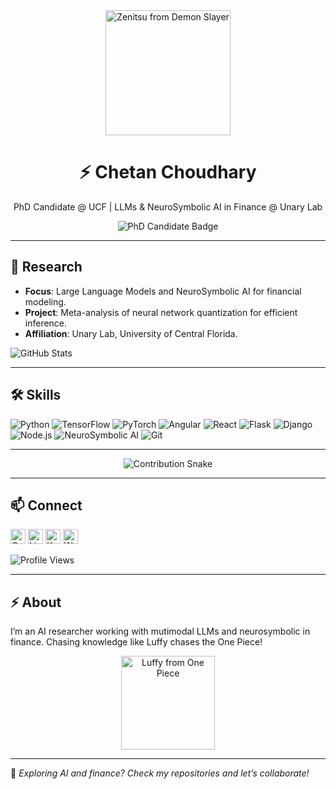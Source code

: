 
<div align="center">
  <!-- Placeholder for Header Image -->
  <!-- Add a custom header image (600px wide) with a Demon Slayer/One Piece theme (e.g., Zenitsu’s lightning, Luffy’s straw hat, Zoro’s swords). Create using Canva or GitHub Profile Header Generator (https://github.com/kyechan99/capsule-render). Host on chetan-codes.github.io/assets/header-anime.png or in this repo as assets/header-anime.png. -->
   <img src="https://media4.giphy.com/media/v1.Y2lkPTc5MGI3NjExMzI2MXlicHY1OHE4dmRvNWxhNm9iMjM5dHI4d3Q5c2N5c2VoZzBhcSZlcD12MV9pbnRlcm5hbF9naWZfYnlfaWQmY3Q9Zw/9az09tlYyYNfq/giphy.gif" width="200px" alt="Zenitsu from Demon Slayer" />
  <h1>⚡ Chetan Choudhary</h1>
  <p>PhD Candidate @ UCF | LLMs & NeuroSymbolic AI in Finance @ Unary Lab</p>
  <img src="https://img.shields.io/badge/PhD%20Candidate-UCF-FFD700?logo=school&logoColor=black" alt="PhD Candidate Badge" />
</div>

---


## 🔬 Research
- **Focus**: Large Language Models and NeuroSymbolic AI for financial modeling.
- **Project**: Meta-analysis of neural network quantization for efficient inference.
- **Affiliation**: Unary Lab, University of Central Florida.

![GitHub Stats](https://github-readme-stats.vercel.app/api?username=chetan-codes&show_icons=true&theme=dracula&hide=contribs,issues)

---

## 🛠️ Skills
![Python](https://img.shields.io/badge/-Python-3776AB?logo=python&logoColor=white)
![TensorFlow](https://img.shields.io/badge/-TensorFlow-FF6F00?logo=tensorflow&logoColor=white)
![PyTorch](https://img.shields.io/badge/-PyTorch-EE4C2C?logo=pytorch&logoColor=white)
![Angular](https://img.shields.io/badge/-Angular-DD0031?logo=angular&logoColor=white)
![React](https://img.shields.io/badge/-React-61DAFB?logo=react&logoColor=black)
![Flask](https://img.shields.io/badge/-Flask-000000?logo=flask&logoColor=white)
![Django](https://img.shields.io/badge/-Django-092E20?logo=django&logoColor=white)
![Node.js](https://img.shields.io/badge/-Node.js-339933?logo=node.js&logoColor=white)
![NeuroSymbolic AI](https://img.shields.io/badge/-NeuroSymbolic%20AI-6B7280?logo=artificial-intelligence&logoColor=white)
![Git](https://img.shields.io/badge/-Git-F05032?logo=git&logoColor=white)

---


<!-- Contribution Snake -->
<div align="center">
  <img src="https://raw.githubusercontent.com/chetan-codes/chetan-codes/output/github-contribution-grid-snake-dark.svg" alt="Contribution Snake" />
</div>

---


## 📫 Connect
[<img src="https://img.icons8.com/color/48/000000/gmail.png" width="24px" alt="Gmail"/>](mailto:chetanreads@gmail.com)
[<img src="https://img.icons8.com/color/48/000000/linkedin.png" width="24px" alt="LinkedIn"/>](https://www.linkedin.com/in/chetan-codes)
[<img src="https://img.icons8.com/color/48/000000/kaggle.png" width="24px" alt="Kaggle"/>](https://www.kaggle.com/chetanc703)
[<img src="https://img.icons8.com/color/48/000000/domain.png" width="24px" alt="Website"/>](https://chetan-codes.github.io)

![Profile Views](https://visitor-badge.laobi.icu/badge?page_id=chetan-codes.chetan-codes)

---

## ⚡ About
I’m an AI researcher working with mutimodal LLMs and neurosymbolic in finance.
Chasing knowledge like Luffy chases the One Piece!
<div align="center">
  <img src="https://i.giphy.com/media/v1.Y2lkPTc5M2Y0OTc4YzVhMDVhYzVhMDVhYzVhMDVhYzVhMDVhYzVhMDVhYzVhMDVhYzVhMCZlcD12MV9pbnRlcm5hbF9naWZfYnlfaWQmY3Q9Zw/3o7aD2xK1HMLfZ3K1y/giphy.gif" width="150px" alt="Luffy from One Piece" />
</div>

---

🌟 *Exploring AI and finance? Check my repositories and let’s collaborate!*
